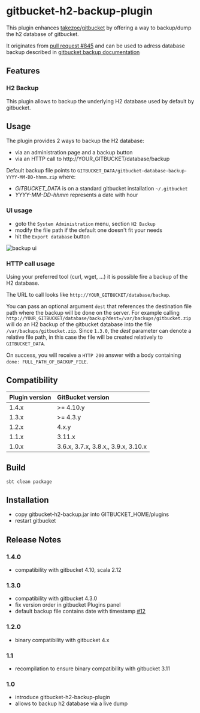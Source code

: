 # gitbucket-h2-backup-plugin

This plugin enhances [takezoe/gitbucket](https://github.com/takezoe/gitbucket) by offering a way to backup/dump the h2 database of gitbucket.

It originates from [pull request #845](takezoe/gitbucket#845) and can be used to adress database backup described in [gitbucket backup documentation](https://github.com/takezoe/gitbucket/wiki/Backup)

## Features

### H2 Backup

This plugin allows to backup the underlying H2 database used by default by gitbucket.

## Usage

The plugin provides 2 ways to backup the H2 database:

- via an administration page and a backup button
- via an HTTP call to http://YOUR_GITBUCKET/database/backup

Default backup file points to `GITBUCKET_DATA/gitbucket-database-backup-YYYY-MM-DD-hhmm.zip` where:

- _GITBUCKET_DATA_ is on a standard gitbucket installation `~/.gitbucket`
- _YYYY-MM-DD-hhmm_ represents a date with hour

### UI usage

- goto the `System Administration` menu, section `H2 Backup`
- modify the file path if the default one doesn't fit your needs
- hit the `Export database` button

![backup ui](https://cloud.githubusercontent.com/assets/1119660/9659908/3d0afcd4-5253-11e5-8124-39f8a538f6c3.png)

### HTTP call usage

Using your preferred tool (curl, wget, ...) it is possible fire a backup of the H2 database.

The URL to call looks like `http://YOUR_GITBUCKET/database/backup`.

You can pass an optional argument `dest` that references the destination file path where the backup will be done on the server. For example calling `http://YOUR_GITBUCKET/database/backup?dest=/var/backups/gitbucket.zip` will do an H2 backup of the gitbucket database into the file `/var/backups/gitbucket.zip`.
Since `1.3.0`, the _dest_ parameter can denote a relative file path, in this case the file will be created relatively to `GITBUCKET_DATA`.

On success, you will receive a `HTTP 200` answer with a body containing `done: FULL_PATH_OF_BACKUP_FILE`.

## Compatibility

Plugin version | GitBucket version
:--------------|:-----------------
1.4.x          | >= 4.10.y
1.3.x          | >= 4.3.y
1.2.x          | 4.x.y
1.1.x          | 3.11.x
1.0.x          | 3.6.x, 3.7.x, 3.8.x,, 3.9.x, 3.10.x

## Build

```
sbt clean package
```

## Installation

- copy gitbucket-h2-backup.jar into GITBUCKET_HOME/plugins
- restart gitbucket

## Release Notes

### 1.4.0

- compatibility with gitbucket 4.10, scala 2.12

### 1.3.0

- compatibility with gitbucket 4.3.0
- fix version order in gitbucket Plugins panel
- default backup file contains date with timestamp [#12](https://github.com/gitbucket-plugins/gitbucket-h2-backup-plugin/issues/12)

### 1.2.0

- binary compatibility with gitbucket 4.x

### 1.1

- recompilation to ensure binary compatibility with gitbucket 3.11

### 1.0

- introduce gitbucket-h2-backup-plugin
- allows to backup h2 database via a live dump
